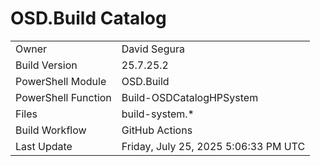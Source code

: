 ﻿# OSD.Build Catalog

| | |
|-|-|
| Owner | David Segura |
| Build Version | 25.7.25.2 |
| PowerShell Module | OSD.Build |
| PowerShell Function | Build-OSDCatalogHPSystem |
| Files | build-system.* |
| Build Workflow | GitHub Actions |
| Last Update | Friday, July 25, 2025 5:06:33 PM UTC |

